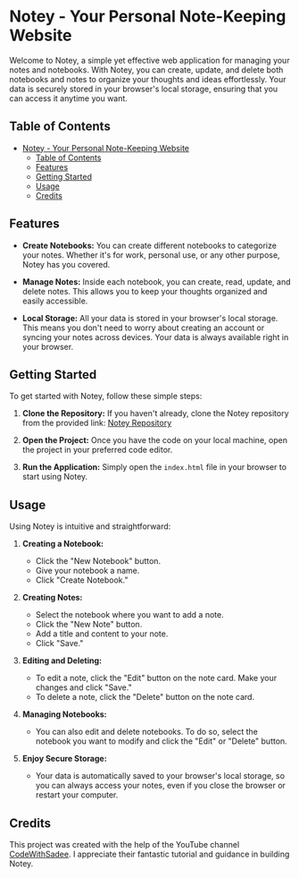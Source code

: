 # Notey - Your Personal Note-Keeping Website

Welcome to Notey, a simple yet effective web application for managing your notes and notebooks. With Notey, you can create, update, and delete both notebooks and notes to organize your thoughts and ideas effortlessly. Your data is securely stored in your browser's local storage, ensuring that you can access it anytime you want.

## Table of Contents
- [Notey - Your Personal Note-Keeping Website](#notey---your-personal-note-keeping-website)
  - [Table of Contents](#table-of-contents)
  - [Features](#features)
  - [Getting Started](#getting-started)
  - [Usage](#usage)
  - [Credits](#credits)

## Features

- **Create Notebooks:** You can create different notebooks to categorize your notes. Whether it's for work, personal use, or any other purpose, Notey has you covered.

- **Manage Notes:** Inside each notebook, you can create, read, update, and delete notes. This allows you to keep your thoughts organized and easily accessible.

- **Local Storage:** All your data is stored in your browser's local storage. This means you don't need to worry about creating an account or syncing your notes across devices. Your data is always available right in your browser.

## Getting Started

To get started with Notey, follow these simple steps:

1. **Clone the Repository:** If you haven't already, clone the Notey repository from the provided link:
   [Notey Repository](https://github.com/RijoKsd/Notey)

2. **Open the Project:** Once you have the code on your local machine, open the project in your preferred code editor.

3. **Run the Application:** Simply open the `index.html` file in your browser to start using Notey.

## Usage

Using Notey is intuitive and straightforward:

1. **Creating a Notebook:**
   - Click the "New Notebook" button.
   - Give your notebook a name.
   - Click "Create Notebook."

2. **Creating Notes:**
   - Select the notebook where you want to add a note.
   - Click the "New Note" button.
   - Add a title and content to your note.
   - Click "Save."

3. **Editing and Deleting:**
   - To edit a note, click the "Edit" button on the note card. Make your changes and click "Save."
 	- To delete a note, click the "Delete" button on the note card.

4. **Managing Notebooks:**
   - You can also edit and delete notebooks. To do so, select the notebook you want to modify and click the "Edit" or "Delete" button.

5. **Enjoy Secure Storage:**
   - Your data is automatically saved to your browser's local storage, so you can always access your notes, even if you close the browser or restart your computer.

## Credits

This project was created with the help of the YouTube channel [CodeWithSadee](https://youtu.be/aKP5610AEM4?si=XZh8sw-gkYZwqr44). I appreciate their fantastic tutorial and guidance in building Notey.


